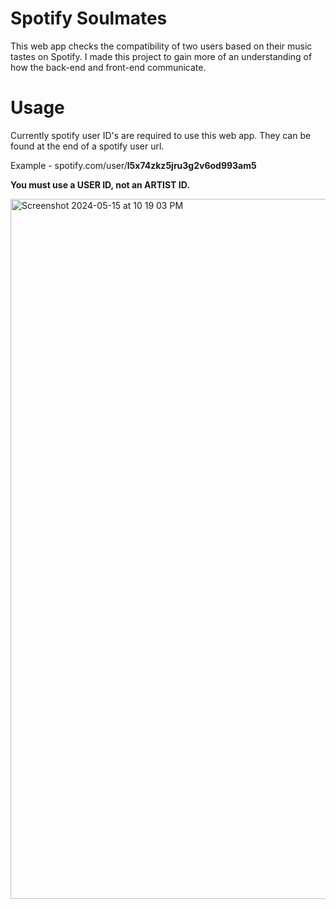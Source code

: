 # Spotify Soulmates
This web app checks the compatibility of two users based on their music tastes on Spotify. I made this project to gain more of an understanding of how the back-end and front-end communicate.

# Usage
Currently spotify user ID's are required to use this web app. They can be found at the end of a spotify user url.

Example - spotify.com/user/**l5x74zkz5jru3g2v6od993am5**

**You must use a USER ID, not an ARTIST ID.**


<img width="1120" alt="Screenshot 2024-05-15 at 10 19 03 PM" src="https://github.com/Shameer-R/Spotify-Soulmates/assets/20849885/ce4cd6fd-b24d-4131-9c86-147aee241f83">

